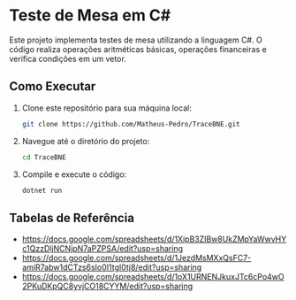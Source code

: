 # Teste de Mesa em C#

Este projeto implementa testes de mesa utilizando a linguagem C#. O código realiza operações aritméticas básicas, operações financeiras e verifica condições em um vetor.

## Como Executar

1. Clone este repositório para sua máquina local:

   ```bash
   git clone https://github.com/Matheus-Pedro/TraceBNE.git
   ```

2. Navegue até o diretório do projeto:

   ```bash
   cd TraceBNE
   ```

3. Compile e execute o código:

   ```bash
   dotnet run
   ```

## Tabelas de Referência

- https://docs.google.com/spreadsheets/d/1XipB3ZIBw8UkZMpYaWwvHYc1QzzDljNCNjpN7aPZPSA/edit?usp=sharing
- https://docs.google.com/spreadsheets/d/1JezdMsMXxQsFC7-amiR7abw1dCTzs6sIo0I1tgI0tj8/edit?usp=sharing
- https://docs.google.com/spreadsheets/d/1oX1URNENJkuxJTc6cPo4wO2PKuDKpQC8yvjCO18CYYM/edit?usp=sharing